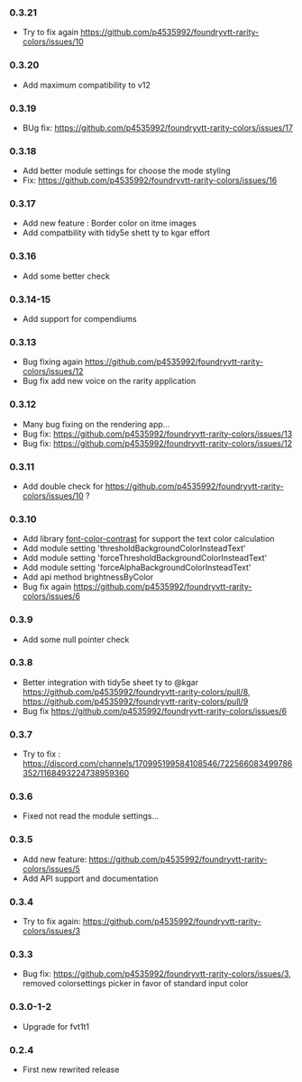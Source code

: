 ### 0.3.21

- Try to fix again  https://github.com/p4535992/foundryvtt-rarity-colors/issues/10

### 0.3.20

- Add maximum compatibility to v12

### 0.3.19

- BUg fix: https://github.com/p4535992/foundryvtt-rarity-colors/issues/17

### 0.3.18

- Add better module settings for choose the mode styling
- Fix: https://github.com/p4535992/foundryvtt-rarity-colors/issues/16

### 0.3.17

- Add new feature : Border color on itme images
- Add compatbility with tidy5e shett ty to kgar effort

### 0.3.16

- Add some better check


### 0.3.14-15

- Add support for compendiums

### 0.3.13

- Bug fixing again https://github.com/p4535992/foundryvtt-rarity-colors/issues/12
- Bug fix add new voice on the rarity application

### 0.3.12

- Many bug fixing on the rendering app...
- Bug fix: https://github.com/p4535992/foundryvtt-rarity-colors/issues/13
- Bug fix: https://github.com/p4535992/foundryvtt-rarity-colors/issues/12

### 0.3.11

- Add double check for https://github.com/p4535992/foundryvtt-rarity-colors/issues/10 ?

### 0.3.10

- Add library [font-color-contrast](https://github.com/russoedu/font-color-contrast) for support the text color calculation
- Add module setting 'thresholdBackgroundColorInsteadText'
- Add module setting 'forceThresholdBackgroundColorInsteadText'
- Add module setting 'forceAlphaBackgroundColorInsteadText'
- Add api method brightnessByColor
- Bug fix again https://github.com/p4535992/foundryvtt-rarity-colors/issues/6

### 0.3.9

- Add some null pointer check

### 0.3.8

- Better integration with tidy5e sheet ty to @kgar https://github.com/p4535992/foundryvtt-rarity-colors/pull/8, https://github.com/p4535992/foundryvtt-rarity-colors/pull/9
- Bug fix https://github.com/p4535992/foundryvtt-rarity-colors/issues/6

### 0.3.7

- Try to fix : https://discord.com/channels/170995199584108546/722566083499786352/1168493224738959360

### 0.3.6

- Fixed not read the module settings...

### 0.3.5

- Add new feature: https://github.com/p4535992/foundryvtt-rarity-colors/issues/5
- Add API support and documentation

### 0.3.4

- Try to fix again: https://github.com/p4535992/foundryvtt-rarity-colors/issues/3

### 0.3.3

- Bug fix: https://github.com/p4535992/foundryvtt-rarity-colors/issues/3, removed colorsettings picker in favor of standard input color

### 0.3.0-1-2

- Upgrade for fvt1t1

### 0.2.4

- First new rewrited release

